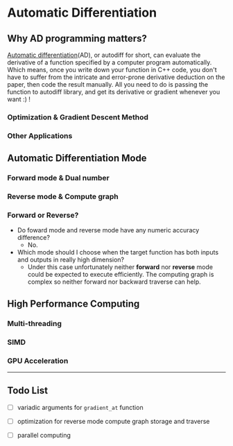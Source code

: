 # Automatic Differentiation

## Why AD programming matters?
[Automatic differentiation](https://en.wikipedia.org/wiki/Automatic_differentiation)(AD), or autodiff for short, can evaluate the derivative of a function specified by a computer program
automatically. Which means, once you write down your function in C++ code, you don't have to suffer from the intricate and error-prone
derivative deduction on the paper, then code the result manually. All you need to do is passing the function to autodiff library, and 
get its derivative or gradient whenever you want :) !
### Optimization & Gradient Descent Method

### Other Applications

## Automatic Differentiation Mode

### Forward mode & Dual number

### Reverse mode & Compute graph
### Forward or Reverse?
- Do foward mode and reverse mode have any numeric accuracy difference?
  - No.
- Which mode should I choose when the target function has both inputs and outputs in really high dimension?
  - Under this case unfortunately neither **forward** nor **reverse** mode could be expected to execute efficiently. 
    The computing graph is complex so neither forward nor backward traverse can help.

## High Performance Computing
### Multi-threading
### SIMD
### GPU Acceleration

---
## Todo List
- [ ] variadic arguments for ```gradient_at``` function
- [ ] optimization for reverse mode compute graph storage and traverse
- [ ] parallel computing

